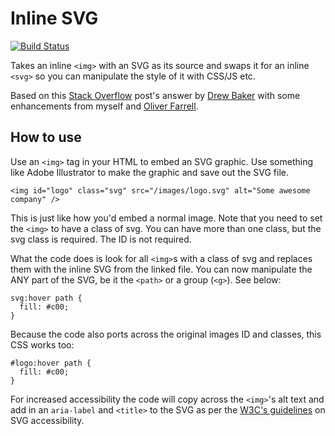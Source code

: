 # Inline SVG

[![Build Status](https://travis-ci.org/jonnyhaynes/inline-svg.svg?branch=master)](https://travis-ci.org/jonnyhaynes/inline-svg)

Takes an inline `<img>` with an SVG as its source and swaps it for an inline `<svg>` so you can manipulate the style of it with CSS/JS etc.

Based on this [Stack Overflow](http://stackoverflow.com/questions/11978995/how-to-change-color-of-svg-image-using-css-jquery-svg-image-replacement) post's answer by [Drew Baker](http://stackoverflow.com/users/503546/drew-baker) with some enhancements from myself and [Oliver Farrell](https://github.com/oliverfarrell).

## How to use

Use an `<img>` tag in your HTML to embed an SVG graphic. Use something like Adobe Illustrator to make the graphic and save out the SVG file.

`<img id="logo" class="svg" src="/images/logo.svg" alt="Some awesome company" />`

This is just like how you'd embed a normal image. Note that you need to set the `<img>` to have a class of svg. You can have more than one class, but the svg class is required. The ID is not required.

What the code does is look for all `<img>`s with a class of svg and replaces them with the inline SVG from the linked file. You can now manipulate the ANY part of the SVG, be it the `<path>` or a group (`<g>`). See below:

```
svg:hover path {
  fill: #c00;
}
```

Because the code also ports across the original images ID and classes, this CSS works too:

```
#logo:hover path {
  fill: #c00;
}
```

For increased accessibility the code will copy across the `<img>`'s alt text and add in an `aria-label` and `<title>` to the SVG as per the [W3C's guidelines](http://www.w3.org/TR/SVG-access/) on SVG accessibility.
